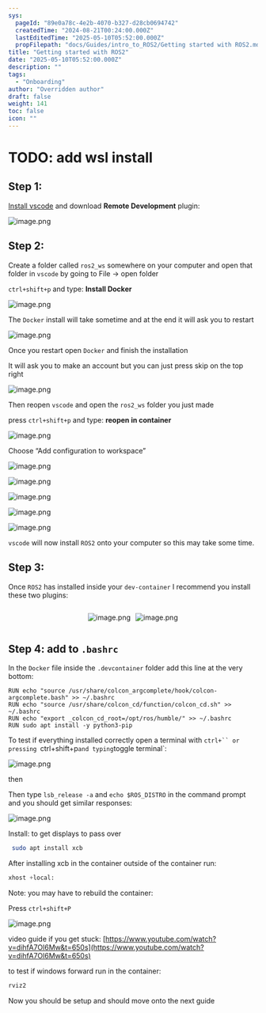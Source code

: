 ```yaml
---
sys:
  pageId: "89e0a78c-4e2b-4070-b327-d28cb0694742"
  createdTime: "2024-08-21T00:24:00.000Z"
  lastEditedTime: "2025-05-10T05:52:00.000Z"
  propFilepath: "docs/Guides/intro_to_ROS2/Getting started with ROS2.md"
title: "Getting started with ROS2"
date: "2025-05-10T05:52:00.000Z"
description: ""
tags:
  - "Onboarding"
author: "Overridden author"
draft: false
weight: 141
toc: false
icon: ""
---
```


# TODO: add wsl install

## Step 1:

[Install vscode](https://code.visualstudio.com/download) and download **Remote Development** plugin:

![image.png](https://prod-files-secure.s3.us-west-2.amazonaws.com/d518164a-d88e-44d1-a4ee-3adb3bd8bce0/efb52993-1881-4a40-b95e-6f020334f022/image.png?X-Amz-Algorithm=AWS4-HMAC-SHA256&X-Amz-Content-Sha256=UNSIGNED-PAYLOAD&X-Amz-Credential=ASIAZI2LB466Z25PCWXZ%2F20250629%2Fus-west-2%2Fs3%2Faws4_request&X-Amz-Date=20250629T004935Z&X-Amz-Expires=3600&X-Amz-Security-Token=IQoJb3JpZ2luX2VjEJv%2F%2F%2F%2F%2F%2F%2F%2F%2F%2FwEaCXVzLXdlc3QtMiJHMEUCIBdZItWKuxIxtUPZ3dP5%2B5NAP5RfFB%2FKZXPR273iPxoPAiEAhXUxiDprHGJxKYQgEf5CuM78HnQzD0BJYfwjtxzUwuQqiAQIlP%2F%2F%2F%2F%2F%2F%2F%2F%2F%2FARAAGgw2Mzc0MjMxODM4MDUiDBHhEQzL%2BpW4ajnkVCrcAwuhpEXSzOmTCgPpRv3TXfsI0eTt5XQzEPIjXbb4lXMb3rjJmTg1Wp7wgQKB5XMycTa%2F9uTfqnzEvHgvypkhUSykkFwL3zpbuMJCxOE6OZfCRD%2FAwWgmhx%2BjFmmZQxFVksYyJFxoAaZ0ZBiLEVdv0pgJU8IEhD%2FV%2FlIxZ4WyZ8GRvSolPFHPKLuGCp4NUqtKyaKCsWZHSAoOFgMeGdtgw7VNuurxtpo5di3iJDOYshx6%2BiFG%2BCCq7t33rsVbQftIxt5HicPENYY%2FI8lUCR4OQlB67nW4LUQPWQCu3idI2%2BWkpkcxDqhIG%2F%2BTVWuwNpbuByiFfuaA8BDDe96FE91BDQHEn9%2Bpy9h7Eyb7NiU1DxbLr%2FQqylayFa9GRBdNR0xlEwAspRDdkZy%2BM2vtZNbZmVbqkaDmmMl4GHW4bXUbcnfy%2BOlv2uwkWPWQrBtkCvf9FZqt0UdhzuvCxf8qemdl46RJerJkE4fb5ZldyNKhl45bYPXrkC8julKv6CfdnsK%2B%2FE4FflO7qENGYN8GOopkdAjJDJE9ID5XXSRDATiKhi0daLWvTPqw9V6UpvFFJZQT6epBhawgNwcoUliHn2pCchohZ%2FXk08c%2BjUSjJFU3EuTxU5Xtb5McMfgLws1OMPf0gMMGOqUBWUu831DYxzB8E7Tl4udn%2BTeFgpudMZsxCbKO4EEh5EQX7WtjIQu5hJ%2BOe0n6RkjCO1UXSrE9Pcm9py5AmvfFgRr8fDmXuRGbIEdHCdC2KFK68SDJFQDWMz4PNeUX0HgQqR4RMnUjbVgpVHdHo7E5pciwgaOkRYxV5TLaFH5dFzMNkLIGXEmHt6VUnfOo6hHYQ4zuqsbh9B7tOFrap3sP5Br21m33&X-Amz-Signature=929919aa39542ec068ec4a80f50faf91cacf13a186c64bb4d69b866e3dbf00a9&X-Amz-SignedHeaders=host&x-amz-checksum-mode=ENABLED&x-id=GetObject)

## Step 2:

Create a folder called `ros2_ws` somewhere on your computer and open that folder in `vscode` by going to File → open folder 

`ctrl+shift+p` and type: **Install Docker**

![image.png](https://prod-files-secure.s3.us-west-2.amazonaws.com/d518164a-d88e-44d1-a4ee-3adb3bd8bce0/2269dc0e-1cd5-47ff-bceb-c04ad9b2eab0/image.png?X-Amz-Algorithm=AWS4-HMAC-SHA256&X-Amz-Content-Sha256=UNSIGNED-PAYLOAD&X-Amz-Credential=ASIAZI2LB466Z25PCWXZ%2F20250629%2Fus-west-2%2Fs3%2Faws4_request&X-Amz-Date=20250629T004935Z&X-Amz-Expires=3600&X-Amz-Security-Token=IQoJb3JpZ2luX2VjEJv%2F%2F%2F%2F%2F%2F%2F%2F%2F%2FwEaCXVzLXdlc3QtMiJHMEUCIBdZItWKuxIxtUPZ3dP5%2B5NAP5RfFB%2FKZXPR273iPxoPAiEAhXUxiDprHGJxKYQgEf5CuM78HnQzD0BJYfwjtxzUwuQqiAQIlP%2F%2F%2F%2F%2F%2F%2F%2F%2F%2FARAAGgw2Mzc0MjMxODM4MDUiDBHhEQzL%2BpW4ajnkVCrcAwuhpEXSzOmTCgPpRv3TXfsI0eTt5XQzEPIjXbb4lXMb3rjJmTg1Wp7wgQKB5XMycTa%2F9uTfqnzEvHgvypkhUSykkFwL3zpbuMJCxOE6OZfCRD%2FAwWgmhx%2BjFmmZQxFVksYyJFxoAaZ0ZBiLEVdv0pgJU8IEhD%2FV%2FlIxZ4WyZ8GRvSolPFHPKLuGCp4NUqtKyaKCsWZHSAoOFgMeGdtgw7VNuurxtpo5di3iJDOYshx6%2BiFG%2BCCq7t33rsVbQftIxt5HicPENYY%2FI8lUCR4OQlB67nW4LUQPWQCu3idI2%2BWkpkcxDqhIG%2F%2BTVWuwNpbuByiFfuaA8BDDe96FE91BDQHEn9%2Bpy9h7Eyb7NiU1DxbLr%2FQqylayFa9GRBdNR0xlEwAspRDdkZy%2BM2vtZNbZmVbqkaDmmMl4GHW4bXUbcnfy%2BOlv2uwkWPWQrBtkCvf9FZqt0UdhzuvCxf8qemdl46RJerJkE4fb5ZldyNKhl45bYPXrkC8julKv6CfdnsK%2B%2FE4FflO7qENGYN8GOopkdAjJDJE9ID5XXSRDATiKhi0daLWvTPqw9V6UpvFFJZQT6epBhawgNwcoUliHn2pCchohZ%2FXk08c%2BjUSjJFU3EuTxU5Xtb5McMfgLws1OMPf0gMMGOqUBWUu831DYxzB8E7Tl4udn%2BTeFgpudMZsxCbKO4EEh5EQX7WtjIQu5hJ%2BOe0n6RkjCO1UXSrE9Pcm9py5AmvfFgRr8fDmXuRGbIEdHCdC2KFK68SDJFQDWMz4PNeUX0HgQqR4RMnUjbVgpVHdHo7E5pciwgaOkRYxV5TLaFH5dFzMNkLIGXEmHt6VUnfOo6hHYQ4zuqsbh9B7tOFrap3sP5Br21m33&X-Amz-Signature=358fd16f8293cdcd24fede08d27edc18812ad804d21dc1c6819887387bc77636&X-Amz-SignedHeaders=host&x-amz-checksum-mode=ENABLED&x-id=GetObject)

The `Docker` install will take sometime and at the end it will ask you to restart

![image.png](https://prod-files-secure.s3.us-west-2.amazonaws.com/d518164a-d88e-44d1-a4ee-3adb3bd8bce0/ed233f78-be33-4b1f-b89c-9c346c0e961e/image.png?X-Amz-Algorithm=AWS4-HMAC-SHA256&X-Amz-Content-Sha256=UNSIGNED-PAYLOAD&X-Amz-Credential=ASIAZI2LB466Z25PCWXZ%2F20250629%2Fus-west-2%2Fs3%2Faws4_request&X-Amz-Date=20250629T004935Z&X-Amz-Expires=3600&X-Amz-Security-Token=IQoJb3JpZ2luX2VjEJv%2F%2F%2F%2F%2F%2F%2F%2F%2F%2FwEaCXVzLXdlc3QtMiJHMEUCIBdZItWKuxIxtUPZ3dP5%2B5NAP5RfFB%2FKZXPR273iPxoPAiEAhXUxiDprHGJxKYQgEf5CuM78HnQzD0BJYfwjtxzUwuQqiAQIlP%2F%2F%2F%2F%2F%2F%2F%2F%2F%2FARAAGgw2Mzc0MjMxODM4MDUiDBHhEQzL%2BpW4ajnkVCrcAwuhpEXSzOmTCgPpRv3TXfsI0eTt5XQzEPIjXbb4lXMb3rjJmTg1Wp7wgQKB5XMycTa%2F9uTfqnzEvHgvypkhUSykkFwL3zpbuMJCxOE6OZfCRD%2FAwWgmhx%2BjFmmZQxFVksYyJFxoAaZ0ZBiLEVdv0pgJU8IEhD%2FV%2FlIxZ4WyZ8GRvSolPFHPKLuGCp4NUqtKyaKCsWZHSAoOFgMeGdtgw7VNuurxtpo5di3iJDOYshx6%2BiFG%2BCCq7t33rsVbQftIxt5HicPENYY%2FI8lUCR4OQlB67nW4LUQPWQCu3idI2%2BWkpkcxDqhIG%2F%2BTVWuwNpbuByiFfuaA8BDDe96FE91BDQHEn9%2Bpy9h7Eyb7NiU1DxbLr%2FQqylayFa9GRBdNR0xlEwAspRDdkZy%2BM2vtZNbZmVbqkaDmmMl4GHW4bXUbcnfy%2BOlv2uwkWPWQrBtkCvf9FZqt0UdhzuvCxf8qemdl46RJerJkE4fb5ZldyNKhl45bYPXrkC8julKv6CfdnsK%2B%2FE4FflO7qENGYN8GOopkdAjJDJE9ID5XXSRDATiKhi0daLWvTPqw9V6UpvFFJZQT6epBhawgNwcoUliHn2pCchohZ%2FXk08c%2BjUSjJFU3EuTxU5Xtb5McMfgLws1OMPf0gMMGOqUBWUu831DYxzB8E7Tl4udn%2BTeFgpudMZsxCbKO4EEh5EQX7WtjIQu5hJ%2BOe0n6RkjCO1UXSrE9Pcm9py5AmvfFgRr8fDmXuRGbIEdHCdC2KFK68SDJFQDWMz4PNeUX0HgQqR4RMnUjbVgpVHdHo7E5pciwgaOkRYxV5TLaFH5dFzMNkLIGXEmHt6VUnfOo6hHYQ4zuqsbh9B7tOFrap3sP5Br21m33&X-Amz-Signature=4a76268fb81d371aeee58feb474688176b2a1c86aeb13ed6ac2a8483c102354f&X-Amz-SignedHeaders=host&x-amz-checksum-mode=ENABLED&x-id=GetObject)

Once you restart open `Docker` and finish the installation

It will ask you to make an account but you can just press skip on the top right

![image.png](https://prod-files-secure.s3.us-west-2.amazonaws.com/d518164a-d88e-44d1-a4ee-3adb3bd8bce0/21010ad9-1659-4fd9-9f59-9932a09b2a3d/image.png?X-Amz-Algorithm=AWS4-HMAC-SHA256&X-Amz-Content-Sha256=UNSIGNED-PAYLOAD&X-Amz-Credential=ASIAZI2LB466Z25PCWXZ%2F20250629%2Fus-west-2%2Fs3%2Faws4_request&X-Amz-Date=20250629T004935Z&X-Amz-Expires=3600&X-Amz-Security-Token=IQoJb3JpZ2luX2VjEJv%2F%2F%2F%2F%2F%2F%2F%2F%2F%2FwEaCXVzLXdlc3QtMiJHMEUCIBdZItWKuxIxtUPZ3dP5%2B5NAP5RfFB%2FKZXPR273iPxoPAiEAhXUxiDprHGJxKYQgEf5CuM78HnQzD0BJYfwjtxzUwuQqiAQIlP%2F%2F%2F%2F%2F%2F%2F%2F%2F%2FARAAGgw2Mzc0MjMxODM4MDUiDBHhEQzL%2BpW4ajnkVCrcAwuhpEXSzOmTCgPpRv3TXfsI0eTt5XQzEPIjXbb4lXMb3rjJmTg1Wp7wgQKB5XMycTa%2F9uTfqnzEvHgvypkhUSykkFwL3zpbuMJCxOE6OZfCRD%2FAwWgmhx%2BjFmmZQxFVksYyJFxoAaZ0ZBiLEVdv0pgJU8IEhD%2FV%2FlIxZ4WyZ8GRvSolPFHPKLuGCp4NUqtKyaKCsWZHSAoOFgMeGdtgw7VNuurxtpo5di3iJDOYshx6%2BiFG%2BCCq7t33rsVbQftIxt5HicPENYY%2FI8lUCR4OQlB67nW4LUQPWQCu3idI2%2BWkpkcxDqhIG%2F%2BTVWuwNpbuByiFfuaA8BDDe96FE91BDQHEn9%2Bpy9h7Eyb7NiU1DxbLr%2FQqylayFa9GRBdNR0xlEwAspRDdkZy%2BM2vtZNbZmVbqkaDmmMl4GHW4bXUbcnfy%2BOlv2uwkWPWQrBtkCvf9FZqt0UdhzuvCxf8qemdl46RJerJkE4fb5ZldyNKhl45bYPXrkC8julKv6CfdnsK%2B%2FE4FflO7qENGYN8GOopkdAjJDJE9ID5XXSRDATiKhi0daLWvTPqw9V6UpvFFJZQT6epBhawgNwcoUliHn2pCchohZ%2FXk08c%2BjUSjJFU3EuTxU5Xtb5McMfgLws1OMPf0gMMGOqUBWUu831DYxzB8E7Tl4udn%2BTeFgpudMZsxCbKO4EEh5EQX7WtjIQu5hJ%2BOe0n6RkjCO1UXSrE9Pcm9py5AmvfFgRr8fDmXuRGbIEdHCdC2KFK68SDJFQDWMz4PNeUX0HgQqR4RMnUjbVgpVHdHo7E5pciwgaOkRYxV5TLaFH5dFzMNkLIGXEmHt6VUnfOo6hHYQ4zuqsbh9B7tOFrap3sP5Br21m33&X-Amz-Signature=654604ecc862ab1a584f75835173b7e6b5d341fbed0ffc7d9b9e4d476ee39f93&X-Amz-SignedHeaders=host&x-amz-checksum-mode=ENABLED&x-id=GetObject)

Then reopen `vscode` and open the `ros2_ws` folder you just made

press `ctrl+shift+p` and type: **reopen in container**

![image.png](https://prod-files-secure.s3.us-west-2.amazonaws.com/d518164a-d88e-44d1-a4ee-3adb3bd8bce0/4e93b8c2-41ad-488c-8095-c74205196118/image.png?X-Amz-Algorithm=AWS4-HMAC-SHA256&X-Amz-Content-Sha256=UNSIGNED-PAYLOAD&X-Amz-Credential=ASIAZI2LB466Z25PCWXZ%2F20250629%2Fus-west-2%2Fs3%2Faws4_request&X-Amz-Date=20250629T004935Z&X-Amz-Expires=3600&X-Amz-Security-Token=IQoJb3JpZ2luX2VjEJv%2F%2F%2F%2F%2F%2F%2F%2F%2F%2FwEaCXVzLXdlc3QtMiJHMEUCIBdZItWKuxIxtUPZ3dP5%2B5NAP5RfFB%2FKZXPR273iPxoPAiEAhXUxiDprHGJxKYQgEf5CuM78HnQzD0BJYfwjtxzUwuQqiAQIlP%2F%2F%2F%2F%2F%2F%2F%2F%2F%2FARAAGgw2Mzc0MjMxODM4MDUiDBHhEQzL%2BpW4ajnkVCrcAwuhpEXSzOmTCgPpRv3TXfsI0eTt5XQzEPIjXbb4lXMb3rjJmTg1Wp7wgQKB5XMycTa%2F9uTfqnzEvHgvypkhUSykkFwL3zpbuMJCxOE6OZfCRD%2FAwWgmhx%2BjFmmZQxFVksYyJFxoAaZ0ZBiLEVdv0pgJU8IEhD%2FV%2FlIxZ4WyZ8GRvSolPFHPKLuGCp4NUqtKyaKCsWZHSAoOFgMeGdtgw7VNuurxtpo5di3iJDOYshx6%2BiFG%2BCCq7t33rsVbQftIxt5HicPENYY%2FI8lUCR4OQlB67nW4LUQPWQCu3idI2%2BWkpkcxDqhIG%2F%2BTVWuwNpbuByiFfuaA8BDDe96FE91BDQHEn9%2Bpy9h7Eyb7NiU1DxbLr%2FQqylayFa9GRBdNR0xlEwAspRDdkZy%2BM2vtZNbZmVbqkaDmmMl4GHW4bXUbcnfy%2BOlv2uwkWPWQrBtkCvf9FZqt0UdhzuvCxf8qemdl46RJerJkE4fb5ZldyNKhl45bYPXrkC8julKv6CfdnsK%2B%2FE4FflO7qENGYN8GOopkdAjJDJE9ID5XXSRDATiKhi0daLWvTPqw9V6UpvFFJZQT6epBhawgNwcoUliHn2pCchohZ%2FXk08c%2BjUSjJFU3EuTxU5Xtb5McMfgLws1OMPf0gMMGOqUBWUu831DYxzB8E7Tl4udn%2BTeFgpudMZsxCbKO4EEh5EQX7WtjIQu5hJ%2BOe0n6RkjCO1UXSrE9Pcm9py5AmvfFgRr8fDmXuRGbIEdHCdC2KFK68SDJFQDWMz4PNeUX0HgQqR4RMnUjbVgpVHdHo7E5pciwgaOkRYxV5TLaFH5dFzMNkLIGXEmHt6VUnfOo6hHYQ4zuqsbh9B7tOFrap3sP5Br21m33&X-Amz-Signature=38da5c43d98daf57cd4a2b711cbe48244cec889ca78c76e33fec01cb0782b67b&X-Amz-SignedHeaders=host&x-amz-checksum-mode=ENABLED&x-id=GetObject)

Choose “Add configuration to workspace”

![image.png](https://prod-files-secure.s3.us-west-2.amazonaws.com/d518164a-d88e-44d1-a4ee-3adb3bd8bce0/9560b282-5060-4989-ba37-97e7b2c22476/image.png?X-Amz-Algorithm=AWS4-HMAC-SHA256&X-Amz-Content-Sha256=UNSIGNED-PAYLOAD&X-Amz-Credential=ASIAZI2LB466Z25PCWXZ%2F20250629%2Fus-west-2%2Fs3%2Faws4_request&X-Amz-Date=20250629T004935Z&X-Amz-Expires=3600&X-Amz-Security-Token=IQoJb3JpZ2luX2VjEJv%2F%2F%2F%2F%2F%2F%2F%2F%2F%2FwEaCXVzLXdlc3QtMiJHMEUCIBdZItWKuxIxtUPZ3dP5%2B5NAP5RfFB%2FKZXPR273iPxoPAiEAhXUxiDprHGJxKYQgEf5CuM78HnQzD0BJYfwjtxzUwuQqiAQIlP%2F%2F%2F%2F%2F%2F%2F%2F%2F%2FARAAGgw2Mzc0MjMxODM4MDUiDBHhEQzL%2BpW4ajnkVCrcAwuhpEXSzOmTCgPpRv3TXfsI0eTt5XQzEPIjXbb4lXMb3rjJmTg1Wp7wgQKB5XMycTa%2F9uTfqnzEvHgvypkhUSykkFwL3zpbuMJCxOE6OZfCRD%2FAwWgmhx%2BjFmmZQxFVksYyJFxoAaZ0ZBiLEVdv0pgJU8IEhD%2FV%2FlIxZ4WyZ8GRvSolPFHPKLuGCp4NUqtKyaKCsWZHSAoOFgMeGdtgw7VNuurxtpo5di3iJDOYshx6%2BiFG%2BCCq7t33rsVbQftIxt5HicPENYY%2FI8lUCR4OQlB67nW4LUQPWQCu3idI2%2BWkpkcxDqhIG%2F%2BTVWuwNpbuByiFfuaA8BDDe96FE91BDQHEn9%2Bpy9h7Eyb7NiU1DxbLr%2FQqylayFa9GRBdNR0xlEwAspRDdkZy%2BM2vtZNbZmVbqkaDmmMl4GHW4bXUbcnfy%2BOlv2uwkWPWQrBtkCvf9FZqt0UdhzuvCxf8qemdl46RJerJkE4fb5ZldyNKhl45bYPXrkC8julKv6CfdnsK%2B%2FE4FflO7qENGYN8GOopkdAjJDJE9ID5XXSRDATiKhi0daLWvTPqw9V6UpvFFJZQT6epBhawgNwcoUliHn2pCchohZ%2FXk08c%2BjUSjJFU3EuTxU5Xtb5McMfgLws1OMPf0gMMGOqUBWUu831DYxzB8E7Tl4udn%2BTeFgpudMZsxCbKO4EEh5EQX7WtjIQu5hJ%2BOe0n6RkjCO1UXSrE9Pcm9py5AmvfFgRr8fDmXuRGbIEdHCdC2KFK68SDJFQDWMz4PNeUX0HgQqR4RMnUjbVgpVHdHo7E5pciwgaOkRYxV5TLaFH5dFzMNkLIGXEmHt6VUnfOo6hHYQ4zuqsbh9B7tOFrap3sP5Br21m33&X-Amz-Signature=ec224b5a18821868d67a2ebe67ad474a5174ec8c7e77159ca081c14636040778&X-Amz-SignedHeaders=host&x-amz-checksum-mode=ENABLED&x-id=GetObject)

![image.png](https://prod-files-secure.s3.us-west-2.amazonaws.com/d518164a-d88e-44d1-a4ee-3adb3bd8bce0/2ee63f81-886b-48e8-a553-dc6e5eac99e4/image.png?X-Amz-Algorithm=AWS4-HMAC-SHA256&X-Amz-Content-Sha256=UNSIGNED-PAYLOAD&X-Amz-Credential=ASIAZI2LB466Z25PCWXZ%2F20250629%2Fus-west-2%2Fs3%2Faws4_request&X-Amz-Date=20250629T004935Z&X-Amz-Expires=3600&X-Amz-Security-Token=IQoJb3JpZ2luX2VjEJv%2F%2F%2F%2F%2F%2F%2F%2F%2F%2FwEaCXVzLXdlc3QtMiJHMEUCIBdZItWKuxIxtUPZ3dP5%2B5NAP5RfFB%2FKZXPR273iPxoPAiEAhXUxiDprHGJxKYQgEf5CuM78HnQzD0BJYfwjtxzUwuQqiAQIlP%2F%2F%2F%2F%2F%2F%2F%2F%2F%2FARAAGgw2Mzc0MjMxODM4MDUiDBHhEQzL%2BpW4ajnkVCrcAwuhpEXSzOmTCgPpRv3TXfsI0eTt5XQzEPIjXbb4lXMb3rjJmTg1Wp7wgQKB5XMycTa%2F9uTfqnzEvHgvypkhUSykkFwL3zpbuMJCxOE6OZfCRD%2FAwWgmhx%2BjFmmZQxFVksYyJFxoAaZ0ZBiLEVdv0pgJU8IEhD%2FV%2FlIxZ4WyZ8GRvSolPFHPKLuGCp4NUqtKyaKCsWZHSAoOFgMeGdtgw7VNuurxtpo5di3iJDOYshx6%2BiFG%2BCCq7t33rsVbQftIxt5HicPENYY%2FI8lUCR4OQlB67nW4LUQPWQCu3idI2%2BWkpkcxDqhIG%2F%2BTVWuwNpbuByiFfuaA8BDDe96FE91BDQHEn9%2Bpy9h7Eyb7NiU1DxbLr%2FQqylayFa9GRBdNR0xlEwAspRDdkZy%2BM2vtZNbZmVbqkaDmmMl4GHW4bXUbcnfy%2BOlv2uwkWPWQrBtkCvf9FZqt0UdhzuvCxf8qemdl46RJerJkE4fb5ZldyNKhl45bYPXrkC8julKv6CfdnsK%2B%2FE4FflO7qENGYN8GOopkdAjJDJE9ID5XXSRDATiKhi0daLWvTPqw9V6UpvFFJZQT6epBhawgNwcoUliHn2pCchohZ%2FXk08c%2BjUSjJFU3EuTxU5Xtb5McMfgLws1OMPf0gMMGOqUBWUu831DYxzB8E7Tl4udn%2BTeFgpudMZsxCbKO4EEh5EQX7WtjIQu5hJ%2BOe0n6RkjCO1UXSrE9Pcm9py5AmvfFgRr8fDmXuRGbIEdHCdC2KFK68SDJFQDWMz4PNeUX0HgQqR4RMnUjbVgpVHdHo7E5pciwgaOkRYxV5TLaFH5dFzMNkLIGXEmHt6VUnfOo6hHYQ4zuqsbh9B7tOFrap3sP5Br21m33&X-Amz-Signature=6dba456f3a0f0cd95ea4bd106facb19a8c7c3c774a81e3916855f3a411b80504&X-Amz-SignedHeaders=host&x-amz-checksum-mode=ENABLED&x-id=GetObject)

![image.png](https://prod-files-secure.s3.us-west-2.amazonaws.com/d518164a-d88e-44d1-a4ee-3adb3bd8bce0/ae1580b2-b048-407e-aed9-b584224a7a04/image.png?X-Amz-Algorithm=AWS4-HMAC-SHA256&X-Amz-Content-Sha256=UNSIGNED-PAYLOAD&X-Amz-Credential=ASIAZI2LB466Z25PCWXZ%2F20250629%2Fus-west-2%2Fs3%2Faws4_request&X-Amz-Date=20250629T004935Z&X-Amz-Expires=3600&X-Amz-Security-Token=IQoJb3JpZ2luX2VjEJv%2F%2F%2F%2F%2F%2F%2F%2F%2F%2FwEaCXVzLXdlc3QtMiJHMEUCIBdZItWKuxIxtUPZ3dP5%2B5NAP5RfFB%2FKZXPR273iPxoPAiEAhXUxiDprHGJxKYQgEf5CuM78HnQzD0BJYfwjtxzUwuQqiAQIlP%2F%2F%2F%2F%2F%2F%2F%2F%2F%2FARAAGgw2Mzc0MjMxODM4MDUiDBHhEQzL%2BpW4ajnkVCrcAwuhpEXSzOmTCgPpRv3TXfsI0eTt5XQzEPIjXbb4lXMb3rjJmTg1Wp7wgQKB5XMycTa%2F9uTfqnzEvHgvypkhUSykkFwL3zpbuMJCxOE6OZfCRD%2FAwWgmhx%2BjFmmZQxFVksYyJFxoAaZ0ZBiLEVdv0pgJU8IEhD%2FV%2FlIxZ4WyZ8GRvSolPFHPKLuGCp4NUqtKyaKCsWZHSAoOFgMeGdtgw7VNuurxtpo5di3iJDOYshx6%2BiFG%2BCCq7t33rsVbQftIxt5HicPENYY%2FI8lUCR4OQlB67nW4LUQPWQCu3idI2%2BWkpkcxDqhIG%2F%2BTVWuwNpbuByiFfuaA8BDDe96FE91BDQHEn9%2Bpy9h7Eyb7NiU1DxbLr%2FQqylayFa9GRBdNR0xlEwAspRDdkZy%2BM2vtZNbZmVbqkaDmmMl4GHW4bXUbcnfy%2BOlv2uwkWPWQrBtkCvf9FZqt0UdhzuvCxf8qemdl46RJerJkE4fb5ZldyNKhl45bYPXrkC8julKv6CfdnsK%2B%2FE4FflO7qENGYN8GOopkdAjJDJE9ID5XXSRDATiKhi0daLWvTPqw9V6UpvFFJZQT6epBhawgNwcoUliHn2pCchohZ%2FXk08c%2BjUSjJFU3EuTxU5Xtb5McMfgLws1OMPf0gMMGOqUBWUu831DYxzB8E7Tl4udn%2BTeFgpudMZsxCbKO4EEh5EQX7WtjIQu5hJ%2BOe0n6RkjCO1UXSrE9Pcm9py5AmvfFgRr8fDmXuRGbIEdHCdC2KFK68SDJFQDWMz4PNeUX0HgQqR4RMnUjbVgpVHdHo7E5pciwgaOkRYxV5TLaFH5dFzMNkLIGXEmHt6VUnfOo6hHYQ4zuqsbh9B7tOFrap3sP5Br21m33&X-Amz-Signature=e07bea59a21245285c8ceb3013d7d57c3b6aa3be94c9e172036eb7e7cd273d54&X-Amz-SignedHeaders=host&x-amz-checksum-mode=ENABLED&x-id=GetObject)

![image.png](https://prod-files-secure.s3.us-west-2.amazonaws.com/d518164a-d88e-44d1-a4ee-3adb3bd8bce0/53255b28-f75e-430f-b9e3-c0ac8577e42b/image.png?X-Amz-Algorithm=AWS4-HMAC-SHA256&X-Amz-Content-Sha256=UNSIGNED-PAYLOAD&X-Amz-Credential=ASIAZI2LB466Z25PCWXZ%2F20250629%2Fus-west-2%2Fs3%2Faws4_request&X-Amz-Date=20250629T004935Z&X-Amz-Expires=3600&X-Amz-Security-Token=IQoJb3JpZ2luX2VjEJv%2F%2F%2F%2F%2F%2F%2F%2F%2F%2FwEaCXVzLXdlc3QtMiJHMEUCIBdZItWKuxIxtUPZ3dP5%2B5NAP5RfFB%2FKZXPR273iPxoPAiEAhXUxiDprHGJxKYQgEf5CuM78HnQzD0BJYfwjtxzUwuQqiAQIlP%2F%2F%2F%2F%2F%2F%2F%2F%2F%2FARAAGgw2Mzc0MjMxODM4MDUiDBHhEQzL%2BpW4ajnkVCrcAwuhpEXSzOmTCgPpRv3TXfsI0eTt5XQzEPIjXbb4lXMb3rjJmTg1Wp7wgQKB5XMycTa%2F9uTfqnzEvHgvypkhUSykkFwL3zpbuMJCxOE6OZfCRD%2FAwWgmhx%2BjFmmZQxFVksYyJFxoAaZ0ZBiLEVdv0pgJU8IEhD%2FV%2FlIxZ4WyZ8GRvSolPFHPKLuGCp4NUqtKyaKCsWZHSAoOFgMeGdtgw7VNuurxtpo5di3iJDOYshx6%2BiFG%2BCCq7t33rsVbQftIxt5HicPENYY%2FI8lUCR4OQlB67nW4LUQPWQCu3idI2%2BWkpkcxDqhIG%2F%2BTVWuwNpbuByiFfuaA8BDDe96FE91BDQHEn9%2Bpy9h7Eyb7NiU1DxbLr%2FQqylayFa9GRBdNR0xlEwAspRDdkZy%2BM2vtZNbZmVbqkaDmmMl4GHW4bXUbcnfy%2BOlv2uwkWPWQrBtkCvf9FZqt0UdhzuvCxf8qemdl46RJerJkE4fb5ZldyNKhl45bYPXrkC8julKv6CfdnsK%2B%2FE4FflO7qENGYN8GOopkdAjJDJE9ID5XXSRDATiKhi0daLWvTPqw9V6UpvFFJZQT6epBhawgNwcoUliHn2pCchohZ%2FXk08c%2BjUSjJFU3EuTxU5Xtb5McMfgLws1OMPf0gMMGOqUBWUu831DYxzB8E7Tl4udn%2BTeFgpudMZsxCbKO4EEh5EQX7WtjIQu5hJ%2BOe0n6RkjCO1UXSrE9Pcm9py5AmvfFgRr8fDmXuRGbIEdHCdC2KFK68SDJFQDWMz4PNeUX0HgQqR4RMnUjbVgpVHdHo7E5pciwgaOkRYxV5TLaFH5dFzMNkLIGXEmHt6VUnfOo6hHYQ4zuqsbh9B7tOFrap3sP5Br21m33&X-Amz-Signature=512a5912ec68395a3af42cd206cf24d2662a841633951871972b1c62d80766a4&X-Amz-SignedHeaders=host&x-amz-checksum-mode=ENABLED&x-id=GetObject)

![image.png](https://prod-files-secure.s3.us-west-2.amazonaws.com/d518164a-d88e-44d1-a4ee-3adb3bd8bce0/7c562767-5af9-4ffb-97d1-327bcdf4ee00/image.png?X-Amz-Algorithm=AWS4-HMAC-SHA256&X-Amz-Content-Sha256=UNSIGNED-PAYLOAD&X-Amz-Credential=ASIAZI2LB466Z25PCWXZ%2F20250629%2Fus-west-2%2Fs3%2Faws4_request&X-Amz-Date=20250629T004935Z&X-Amz-Expires=3600&X-Amz-Security-Token=IQoJb3JpZ2luX2VjEJv%2F%2F%2F%2F%2F%2F%2F%2F%2F%2FwEaCXVzLXdlc3QtMiJHMEUCIBdZItWKuxIxtUPZ3dP5%2B5NAP5RfFB%2FKZXPR273iPxoPAiEAhXUxiDprHGJxKYQgEf5CuM78HnQzD0BJYfwjtxzUwuQqiAQIlP%2F%2F%2F%2F%2F%2F%2F%2F%2F%2FARAAGgw2Mzc0MjMxODM4MDUiDBHhEQzL%2BpW4ajnkVCrcAwuhpEXSzOmTCgPpRv3TXfsI0eTt5XQzEPIjXbb4lXMb3rjJmTg1Wp7wgQKB5XMycTa%2F9uTfqnzEvHgvypkhUSykkFwL3zpbuMJCxOE6OZfCRD%2FAwWgmhx%2BjFmmZQxFVksYyJFxoAaZ0ZBiLEVdv0pgJU8IEhD%2FV%2FlIxZ4WyZ8GRvSolPFHPKLuGCp4NUqtKyaKCsWZHSAoOFgMeGdtgw7VNuurxtpo5di3iJDOYshx6%2BiFG%2BCCq7t33rsVbQftIxt5HicPENYY%2FI8lUCR4OQlB67nW4LUQPWQCu3idI2%2BWkpkcxDqhIG%2F%2BTVWuwNpbuByiFfuaA8BDDe96FE91BDQHEn9%2Bpy9h7Eyb7NiU1DxbLr%2FQqylayFa9GRBdNR0xlEwAspRDdkZy%2BM2vtZNbZmVbqkaDmmMl4GHW4bXUbcnfy%2BOlv2uwkWPWQrBtkCvf9FZqt0UdhzuvCxf8qemdl46RJerJkE4fb5ZldyNKhl45bYPXrkC8julKv6CfdnsK%2B%2FE4FflO7qENGYN8GOopkdAjJDJE9ID5XXSRDATiKhi0daLWvTPqw9V6UpvFFJZQT6epBhawgNwcoUliHn2pCchohZ%2FXk08c%2BjUSjJFU3EuTxU5Xtb5McMfgLws1OMPf0gMMGOqUBWUu831DYxzB8E7Tl4udn%2BTeFgpudMZsxCbKO4EEh5EQX7WtjIQu5hJ%2BOe0n6RkjCO1UXSrE9Pcm9py5AmvfFgRr8fDmXuRGbIEdHCdC2KFK68SDJFQDWMz4PNeUX0HgQqR4RMnUjbVgpVHdHo7E5pciwgaOkRYxV5TLaFH5dFzMNkLIGXEmHt6VUnfOo6hHYQ4zuqsbh9B7tOFrap3sP5Br21m33&X-Amz-Signature=a3719820f0d86e29e6a3759c75676870de03ed365c875298d85e1f95322a256c&X-Amz-SignedHeaders=host&x-amz-checksum-mode=ENABLED&x-id=GetObject)

`vscode` will now install `ROS2` onto your computer so this may take some time.

## Step 3:

Once `ROS2` has installed inside your `dev-container` I recommend you install these two plugins:

<div style="display: flex;flex-direction: row; column-gap:10px; max-width: 630px;justify-content: center;">
<div>

![image.png](https://prod-files-secure.s3.us-west-2.amazonaws.com/d518164a-d88e-44d1-a4ee-3adb3bd8bce0/3fc3d550-5a54-4ba1-ba6b-faa01cdb7369/image.png?X-Amz-Algorithm=AWS4-HMAC-SHA256&X-Amz-Content-Sha256=UNSIGNED-PAYLOAD&X-Amz-Credential=ASIAZI2LB466T4EPP7PR%2F20250629%2Fus-west-2%2Fs3%2Faws4_request&X-Amz-Date=20250629T004936Z&X-Amz-Expires=3600&X-Amz-Security-Token=IQoJb3JpZ2luX2VjEKH%2F%2F%2F%2F%2F%2F%2F%2F%2F%2FwEaCXVzLXdlc3QtMiJIMEYCIQC7OFYcYpJmEvt6fEeP%2BGMfSHZ9atxAblO6xjB1cBgkAwIhAMYMuVFSxoDeMB6balnjTdWmorMd2SR3wSbH0FrzW3H0KogECJr%2F%2F%2F%2F%2F%2F%2F%2F%2F%2FwEQABoMNjM3NDIzMTgzODA1IgyZHkWKySGGRmBX%2BDYq3AMyxpr3h2yHll%2BAYhoQ99Y%2FoN7BfnUdfry%2BsJu8oqcufi3GDBjVhhR%2BzdQu%2B4SK0Wm%2F4W9FbY843oJwftXbmIwvlsDIVtsX3hb%2Fa%2F8f0yBptL3WuHStfYbl5Hy9Gy1UOFgpTG3duFcl%2FUsCM6froVNtAYozFevsodApMAxW15J2nwiuc841ydyn7j8qZLCyEG0NQu8HpCHDTNNEehhCmPPZnH9SukAC3djdyuAryX4N0aoEw9lfwEGE07BwCdtWcgCgL%2FRj9%2FoAKR%2Fn6uZSQtFVRO2C0cyW%2FleJd3kTCbe%2BSdOMd9EGrTxWFeSwcPJC%2F%2FFeGibY6w028fEdPn4n92esSuUGtyw2cBqVk%2Bb4ymPzavcKp%2FZy6Ao0GtcxfWGqOrlBmGl%2B8BXrK%2Fg%2Fft7Q5cfXSuuRqqP0EIdAKjqif5o3jM%2Be4oEMxTwHTpCMp4J3DFBYeWWahjsQEBePLxpjUi%2BMxNRSVKUPU9uaBnwCdO8hSCL0I4%2BJIzI82VIYrZEK96%2BtTk%2BgmSXf37jbsd4014cFyz833fHnz3kyvo%2Fu33%2Bzoo7v3CT4iVNo60Ec8%2FepHAaZiun46c0b98Dtq7Dm5CRR43ZStNNI7StEC0lkGrX7Yq%2F5gtVQLQRZF8GCkjCdmoLDBjqkAfI3apc2d6wOmPGOvjaTleGjPv0y%2FVjIOUc%2FBxfQd5PVjdeRwnWiV9HRCQk8QrlxRzRAABMHCKRIfUypl277ctt4uMwoblvNGpBpsWMV2Bnp3Ml%2BC76KS3oPPbarqw2RBtbhYJp%2FFh6zegQHhSREAuFStTedR2Er%2FSh46eZqKMPpqJ3lpbBMIZN0sGFuzseI7IjBBgwtIwMtg6VVGcLtyfkNozk4&X-Amz-Signature=fcdd12ae6c6b2e80472e4fcdc71d325544d2435716b58c861efe1d100d982b79&X-Amz-SignedHeaders=host&x-amz-checksum-mode=ENABLED&x-id=GetObject)

</div>
<div>

![image.png](https://prod-files-secure.s3.us-west-2.amazonaws.com/d518164a-d88e-44d1-a4ee-3adb3bd8bce0/d994cc66-13c2-4093-a5a3-f84cf4601a82/image.png?X-Amz-Algorithm=AWS4-HMAC-SHA256&X-Amz-Content-Sha256=UNSIGNED-PAYLOAD&X-Amz-Credential=ASIAZI2LB466W3GS7XC6%2F20250629%2Fus-west-2%2Fs3%2Faws4_request&X-Amz-Date=20250629T004936Z&X-Amz-Expires=3600&X-Amz-Security-Token=IQoJb3JpZ2luX2VjEKH%2F%2F%2F%2F%2F%2F%2F%2F%2F%2FwEaCXVzLXdlc3QtMiJGMEQCIBQO3F1F4J1tQxtJirvdTZkz9bHPfCUFGlDi7YbVjiW7AiA5boCeUQNorhqtr4frzzkZMM%2Brtl6d1loOUIieFXosiiqIBAia%2F%2F%2F%2F%2F%2F%2F%2F%2F%2F8BEAAaDDYzNzQyMzE4MzgwNSIMz4%2FzB9JATEIbniNaKtwDv%2BNAH6dUUtgW%2FcuPHTIvACRUBNVmatg5N3abB7UxQ7eguc9pe%2FgYQ1rdA%2FrlZbNLaQZUg8yo6k5w%2Fw0nYvkbxtWxrsar3%2FNNnmbx%2BPKJYXQAl3LlMe38OFsdWtD%2FeJjUze%2BBoYTM80m8SW5XUFYiwI4yGefAb3UWR%2FhFMmx4QZfDgE9saOPR6CJ%2FKK4lhbqpP%2BuZ6TwC%2BjH0939D3p6S1O0gsy%2FkqwRTTFrnNeUOzELswqu5myy5fzwZXmiUM0ze2OtIeigxzcRHsD8ZFcE8cEGW%2BdXvNCFa0SSlU5k0tj7WFvtXWE3PpoMycE8igcf05s69Pc6rn89o9PJQ005%2Fe%2F92SakMzJFXWrYq3UmcQZWffYP8wGPB9vr1o5xuSoPgRdKAfHDwp2Oz%2FYt5YlZw3Lrf%2B9XYB4fdsuOyx46vtwNR%2BzqWxqcr3SUToSdM0XT6VIt9%2FERRNeS2e2fKKrqW4gXUcqYRIBvEsYgbWxo8qH11wsCd6L2zeDhkiOa6l5gaykclQgID%2FjjBFjGLSTlosc2EC1SqNlPO%2B3nIoSN%2BM8hKkXS3kxfbgXgiJZ8jdcCOlB6SIbEIQVsJZLTJODPgucktGmX8Q3ztMmPNG5bTBUstcSiS6HBq3BpI8dYwr5SCwwY6pgHOr9x42DY4k%2FA5XT8nladtLgznc2K2aHw0dKPvv7GI3EDwFZ2VGM1uTKTxFM9V1G4Ya71MLawTAscqFEJkJd9eA8ACWgz0UPyCK6w381v6jPAGgOHBC2aIjp5IZnstIzoo%2B5lqQq1J8OiOTt2h16bs6KJbF5ocnBjnNEUJssxiHHcZ8ODqU6WhS6YDww0wWPw6%2BQUypl2hCaxVluJyXkeEhOU%2BN1E%2F&X-Amz-Signature=8b5c63b2b0d868b0f457460a6ef49a581b45c1653a3cb7746efa2889830d30d8&X-Amz-SignedHeaders=host&x-amz-checksum-mode=ENABLED&x-id=GetObject)

</div>
</div>

## Step 4: add to `.bashrc`

In the `Docker` file inside the `.devcontainer` folder add this line at the very bottom: 

```docker
RUN echo "source /usr/share/colcon_argcomplete/hook/colcon-argcomplete.bash" >> ~/.bashrc
RUN echo "source /usr/share/colcon_cd/function/colcon_cd.sh" >> ~/.bashrc
RUN echo "export _colcon_cd_root=/opt/ros/humble/" >> ~/.bashrc
RUN sudo apt install -y python3-pip 
```

To test if everything installed correctly open a terminal with `ctrl+`` or pressing `ctrl+shift+p` and typing `toggle terminal`:

![image.png](https://prod-files-secure.s3.us-west-2.amazonaws.com/d518164a-d88e-44d1-a4ee-3adb3bd8bce0/6a4943d8-b04e-4c02-9a58-775f3384d1a5/image.png?X-Amz-Algorithm=AWS4-HMAC-SHA256&X-Amz-Content-Sha256=UNSIGNED-PAYLOAD&X-Amz-Credential=ASIAZI2LB466Z25PCWXZ%2F20250629%2Fus-west-2%2Fs3%2Faws4_request&X-Amz-Date=20250629T004935Z&X-Amz-Expires=3600&X-Amz-Security-Token=IQoJb3JpZ2luX2VjEJv%2F%2F%2F%2F%2F%2F%2F%2F%2F%2FwEaCXVzLXdlc3QtMiJHMEUCIBdZItWKuxIxtUPZ3dP5%2B5NAP5RfFB%2FKZXPR273iPxoPAiEAhXUxiDprHGJxKYQgEf5CuM78HnQzD0BJYfwjtxzUwuQqiAQIlP%2F%2F%2F%2F%2F%2F%2F%2F%2F%2FARAAGgw2Mzc0MjMxODM4MDUiDBHhEQzL%2BpW4ajnkVCrcAwuhpEXSzOmTCgPpRv3TXfsI0eTt5XQzEPIjXbb4lXMb3rjJmTg1Wp7wgQKB5XMycTa%2F9uTfqnzEvHgvypkhUSykkFwL3zpbuMJCxOE6OZfCRD%2FAwWgmhx%2BjFmmZQxFVksYyJFxoAaZ0ZBiLEVdv0pgJU8IEhD%2FV%2FlIxZ4WyZ8GRvSolPFHPKLuGCp4NUqtKyaKCsWZHSAoOFgMeGdtgw7VNuurxtpo5di3iJDOYshx6%2BiFG%2BCCq7t33rsVbQftIxt5HicPENYY%2FI8lUCR4OQlB67nW4LUQPWQCu3idI2%2BWkpkcxDqhIG%2F%2BTVWuwNpbuByiFfuaA8BDDe96FE91BDQHEn9%2Bpy9h7Eyb7NiU1DxbLr%2FQqylayFa9GRBdNR0xlEwAspRDdkZy%2BM2vtZNbZmVbqkaDmmMl4GHW4bXUbcnfy%2BOlv2uwkWPWQrBtkCvf9FZqt0UdhzuvCxf8qemdl46RJerJkE4fb5ZldyNKhl45bYPXrkC8julKv6CfdnsK%2B%2FE4FflO7qENGYN8GOopkdAjJDJE9ID5XXSRDATiKhi0daLWvTPqw9V6UpvFFJZQT6epBhawgNwcoUliHn2pCchohZ%2FXk08c%2BjUSjJFU3EuTxU5Xtb5McMfgLws1OMPf0gMMGOqUBWUu831DYxzB8E7Tl4udn%2BTeFgpudMZsxCbKO4EEh5EQX7WtjIQu5hJ%2BOe0n6RkjCO1UXSrE9Pcm9py5AmvfFgRr8fDmXuRGbIEdHCdC2KFK68SDJFQDWMz4PNeUX0HgQqR4RMnUjbVgpVHdHo7E5pciwgaOkRYxV5TLaFH5dFzMNkLIGXEmHt6VUnfOo6hHYQ4zuqsbh9B7tOFrap3sP5Br21m33&X-Amz-Signature=d8a57a919e438e14f476ba240ba0dbd7ba5039a256a8f3d1a751eb1347e8177f&X-Amz-SignedHeaders=host&x-amz-checksum-mode=ENABLED&x-id=GetObject)

then 

Then type `lsb_release -a` and `echo $ROS_DISTRO` in the command prompt and you should get similar responses:

![image.png](https://prod-files-secure.s3.us-west-2.amazonaws.com/d518164a-d88e-44d1-a4ee-3adb3bd8bce0/3e635dec-a805-4e85-8b9e-d000e5b71a4e/image.png?X-Amz-Algorithm=AWS4-HMAC-SHA256&X-Amz-Content-Sha256=UNSIGNED-PAYLOAD&X-Amz-Credential=ASIAZI2LB466Z25PCWXZ%2F20250629%2Fus-west-2%2Fs3%2Faws4_request&X-Amz-Date=20250629T004935Z&X-Amz-Expires=3600&X-Amz-Security-Token=IQoJb3JpZ2luX2VjEJv%2F%2F%2F%2F%2F%2F%2F%2F%2F%2FwEaCXVzLXdlc3QtMiJHMEUCIBdZItWKuxIxtUPZ3dP5%2B5NAP5RfFB%2FKZXPR273iPxoPAiEAhXUxiDprHGJxKYQgEf5CuM78HnQzD0BJYfwjtxzUwuQqiAQIlP%2F%2F%2F%2F%2F%2F%2F%2F%2F%2FARAAGgw2Mzc0MjMxODM4MDUiDBHhEQzL%2BpW4ajnkVCrcAwuhpEXSzOmTCgPpRv3TXfsI0eTt5XQzEPIjXbb4lXMb3rjJmTg1Wp7wgQKB5XMycTa%2F9uTfqnzEvHgvypkhUSykkFwL3zpbuMJCxOE6OZfCRD%2FAwWgmhx%2BjFmmZQxFVksYyJFxoAaZ0ZBiLEVdv0pgJU8IEhD%2FV%2FlIxZ4WyZ8GRvSolPFHPKLuGCp4NUqtKyaKCsWZHSAoOFgMeGdtgw7VNuurxtpo5di3iJDOYshx6%2BiFG%2BCCq7t33rsVbQftIxt5HicPENYY%2FI8lUCR4OQlB67nW4LUQPWQCu3idI2%2BWkpkcxDqhIG%2F%2BTVWuwNpbuByiFfuaA8BDDe96FE91BDQHEn9%2Bpy9h7Eyb7NiU1DxbLr%2FQqylayFa9GRBdNR0xlEwAspRDdkZy%2BM2vtZNbZmVbqkaDmmMl4GHW4bXUbcnfy%2BOlv2uwkWPWQrBtkCvf9FZqt0UdhzuvCxf8qemdl46RJerJkE4fb5ZldyNKhl45bYPXrkC8julKv6CfdnsK%2B%2FE4FflO7qENGYN8GOopkdAjJDJE9ID5XXSRDATiKhi0daLWvTPqw9V6UpvFFJZQT6epBhawgNwcoUliHn2pCchohZ%2FXk08c%2BjUSjJFU3EuTxU5Xtb5McMfgLws1OMPf0gMMGOqUBWUu831DYxzB8E7Tl4udn%2BTeFgpudMZsxCbKO4EEh5EQX7WtjIQu5hJ%2BOe0n6RkjCO1UXSrE9Pcm9py5AmvfFgRr8fDmXuRGbIEdHCdC2KFK68SDJFQDWMz4PNeUX0HgQqR4RMnUjbVgpVHdHo7E5pciwgaOkRYxV5TLaFH5dFzMNkLIGXEmHt6VUnfOo6hHYQ4zuqsbh9B7tOFrap3sP5Br21m33&X-Amz-Signature=e81e1b187ce7c36af4858d4f1744c85d94fb8a143517c3bcbead2032b4274539&X-Amz-SignedHeaders=host&x-amz-checksum-mode=ENABLED&x-id=GetObject)

Install:  to get displays to pass over

```bash
 sudo apt install xcb
```

After installing xcb in the container outside of the container run:

```python
xhost +local:
```

Note: you may have to rebuild the container:

Press `ctrl+shift+P`

![image.png](https://prod-files-secure.s3.us-west-2.amazonaws.com/d518164a-d88e-44d1-a4ee-3adb3bd8bce0/6c2be660-2618-4c38-9c26-53554f7a0b7b/image.png?X-Amz-Algorithm=AWS4-HMAC-SHA256&X-Amz-Content-Sha256=UNSIGNED-PAYLOAD&X-Amz-Credential=ASIAZI2LB466Z25PCWXZ%2F20250629%2Fus-west-2%2Fs3%2Faws4_request&X-Amz-Date=20250629T004935Z&X-Amz-Expires=3600&X-Amz-Security-Token=IQoJb3JpZ2luX2VjEJv%2F%2F%2F%2F%2F%2F%2F%2F%2F%2FwEaCXVzLXdlc3QtMiJHMEUCIBdZItWKuxIxtUPZ3dP5%2B5NAP5RfFB%2FKZXPR273iPxoPAiEAhXUxiDprHGJxKYQgEf5CuM78HnQzD0BJYfwjtxzUwuQqiAQIlP%2F%2F%2F%2F%2F%2F%2F%2F%2F%2FARAAGgw2Mzc0MjMxODM4MDUiDBHhEQzL%2BpW4ajnkVCrcAwuhpEXSzOmTCgPpRv3TXfsI0eTt5XQzEPIjXbb4lXMb3rjJmTg1Wp7wgQKB5XMycTa%2F9uTfqnzEvHgvypkhUSykkFwL3zpbuMJCxOE6OZfCRD%2FAwWgmhx%2BjFmmZQxFVksYyJFxoAaZ0ZBiLEVdv0pgJU8IEhD%2FV%2FlIxZ4WyZ8GRvSolPFHPKLuGCp4NUqtKyaKCsWZHSAoOFgMeGdtgw7VNuurxtpo5di3iJDOYshx6%2BiFG%2BCCq7t33rsVbQftIxt5HicPENYY%2FI8lUCR4OQlB67nW4LUQPWQCu3idI2%2BWkpkcxDqhIG%2F%2BTVWuwNpbuByiFfuaA8BDDe96FE91BDQHEn9%2Bpy9h7Eyb7NiU1DxbLr%2FQqylayFa9GRBdNR0xlEwAspRDdkZy%2BM2vtZNbZmVbqkaDmmMl4GHW4bXUbcnfy%2BOlv2uwkWPWQrBtkCvf9FZqt0UdhzuvCxf8qemdl46RJerJkE4fb5ZldyNKhl45bYPXrkC8julKv6CfdnsK%2B%2FE4FflO7qENGYN8GOopkdAjJDJE9ID5XXSRDATiKhi0daLWvTPqw9V6UpvFFJZQT6epBhawgNwcoUliHn2pCchohZ%2FXk08c%2BjUSjJFU3EuTxU5Xtb5McMfgLws1OMPf0gMMGOqUBWUu831DYxzB8E7Tl4udn%2BTeFgpudMZsxCbKO4EEh5EQX7WtjIQu5hJ%2BOe0n6RkjCO1UXSrE9Pcm9py5AmvfFgRr8fDmXuRGbIEdHCdC2KFK68SDJFQDWMz4PNeUX0HgQqR4RMnUjbVgpVHdHo7E5pciwgaOkRYxV5TLaFH5dFzMNkLIGXEmHt6VUnfOo6hHYQ4zuqsbh9B7tOFrap3sP5Br21m33&X-Amz-Signature=35e76e612370c942f30e1ccfed518a1dea39f84a2a6ea8861ad5e2c75af78115&X-Amz-SignedHeaders=host&x-amz-checksum-mode=ENABLED&x-id=GetObject)

video guide if you get stuck: [https://www.youtube.com/watch?v=dihfA7Ol6Mw&t=650s](https://www.youtube.com/watch?v=dihfA7Ol6Mw&t=650s)

to test if windows forward run in the container:

```bash
rviz2
```

Now you should be setup and should move onto the next guide 
